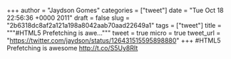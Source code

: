 
+++
author = "Jaydson Gomes"
categories = ["tweet"]
date = "Tue Oct 18 22:56:36 +0000 2011"
draft = false
slug = "2b6318dc8af2a121a198a8042aab70aad22649a1"
tags = ["tweet"]
title = """#HTML5 Prefetching is awe..."""
tweet = true
micro = true
tweet_url = "https://twitter.com/jaydson/status/126431515595898880"
+++
#HTML5 Prefetching is awesome http://t.co/S5Uy8RIt
